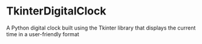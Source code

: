 # TkinterDigitalClock
A Python digital clock built using the Tkinter library that displays the current time in a user-friendly format
